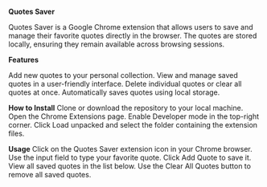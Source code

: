 **Quotes Saver**

Quotes Saver is a Google Chrome extension that allows users to save and manage their favorite quotes directly in the browser. The quotes are stored locally, ensuring they remain available across browsing sessions.

**Features**

Add new quotes to your personal collection.
View and manage saved quotes in a user-friendly interface.
Delete individual quotes or clear all quotes at once.
Automatically saves quotes using local storage.

**How to Install**
Clone or download the repository to your local machine.
Open the Chrome Extensions page.
Enable Developer mode in the top-right corner.
Click Load unpacked and select the folder containing the extension files.

**Usage**
Click on the Quotes Saver extension icon in your Chrome browser.
Use the input field to type your favorite quote.
Click Add Quote to save it.
View all saved quotes in the list below.
Use the Clear All Quotes button to remove all saved quotes.
